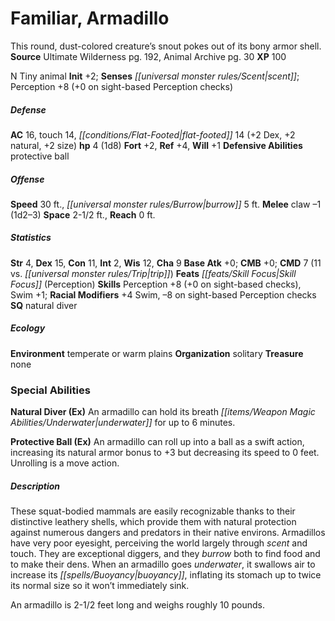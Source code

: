 ﻿---
cssclass: [monsters]
title1: Familiar, Armadillo
desc_short: This round, dust-colored creature's snout pokes out of its bony armor
  shell.
title2: Armadillo
CR: 1/4
sources:
- name: Ultimate Wilderness
  page: 192
  link: http://paizo.com/products/btpy9ujo
- name: Animal Archive
  page: 30
  link: http://paizo.com/products/btpy8w7p?Pathfinder-Player-Companion-Animal-Archive
XP: 100
alignment: N
size: Tiny
type: animal
initiative:
  bonus: 2
senses:
  scent: true
AC:
  AC: 16
  touch: 14
  flat_footed: 14
  components:
    dex: 2
    natural: 2
    size: 2
HP:
  HP: 4
  long: 1d8
saves:
  fort: 2
  ref: 4
  will: 1
defensive_abilities:
- protective ball
speeds:
  base: 30
  burrow: 5
attacks:
  melee:
  - - text: claw -1 (1d2-3)
      entries:
      - - damage: 1d2-3
      attack: claw
      bonus:
      - -1
space: 2.5
reach: 0
ability_scores:
  STR: 4
  DEX: 15
  CON: 11
  INT: 2
  WIS: 12
  CHA: 9
BAB: 0
CMB: 0
CMD: 7
CMD_other: 11 vs. trip
feats:
- name: Skill Focus (Perception)
skills:
  Perception:
    _mismatch: true
    _: 8
    on sight-based checks: 0
    on sight-based Perception checks: 0
  Swim: 1
  _racial_mods:
    Swim:
      _: 4
    Perception:
      on sight-based checks: -8
special_qualities:
- natural diver
ecology:
  environment: temperate or warm plains
  organization: solitary
  treasure_type: none
special_abilities:
  Natural Diver (Ex): An armadillo can hold its breath underwater for up to 6 minutes.
  Protective Ball (Ex): An armadillo can roll up into a ball as a swift action, increasing
    its natural armor bonus to +3 but decreasing its speed to 0 feet. Unrolling is
    a move action.
desc_long: |-
  These squat-bodied mammals are easily recognizable thanks to their distinctive leathery shells, which provide them with natural protection against numerous dangers and predators in their native environs. Armadillos have very poor eyesight, perceiving the world largely through scent and touch. They are exceptional diggers, and they burrow both to find food and to make their dens. When an armadillo goes underwater, it swallows air to increase its buoyancy, inflating its stomach up to twice its normal size so it won't immediately sink.

   An armadillo is 2-1/2 feet long and weighs roughly 10 pounds.

---

# Familiar, Armadillo
This round, dust-colored creature’s snout pokes out of its bony armor shell.
**Source** Ultimate Wilderness pg. 192, Animal Archive pg. 30
**XP** 100

N Tiny animal
**Init** +2; **Senses** _[[universal monster rules/Scent|scent]]_; Perception +8 (+0 on sight-based Perception checks)

##### Defense

**AC** 16, touch 14, _[[conditions/Flat-Footed|flat-footed]]_ 14 (+2 Dex, +2 natural, +2 size)
**hp** 4 (1d8)
**Fort** +2, **Ref** +4, **Will** +1
**Defensive Abilities** protective ball

##### Offense
**Speed** 30 ft., _[[universal monster rules/Burrow|burrow]]_ 5 ft.
**Melee** claw –1 (1d2–3)
**Space** 2-1/2 ft., **Reach** 0 ft.

##### Statistics
**Str** 4, **Dex** 15, **Con** 11, **Int** 2, **Wis** 12, **Cha** 9
**Base Atk** +0; **CMB** +0; **CMD** 7 (11 vs. _[[universal monster rules/Trip|trip]]_)
**Feats** _[[feats/Skill Focus|Skill Focus]]_ (Perception)
**Skills** Perception +8 (+0 on sight-based checks), Swim +1; **Racial Modifiers** +4 Swim, –8 on sight-based Perception checks
**SQ** natural diver

##### Ecology

**Environment** temperate or warm plains
**Organization** solitary
**Treasure** none

### Special Abilities

**Natural Diver (Ex)** An armadillo can hold its breath _[[items/Weapon Magic Abilities/Underwater|underwater]]_ for up to 6 minutes.

**Protective Ball (Ex)** An armadillo can roll up into a ball as a swift action, increasing its natural armor bonus to +3 but decreasing its speed to 0 feet. Unrolling is a move action.

##### Description

These squat-bodied mammals are easily recognizable thanks to their distinctive leathery shells, which provide them with natural protection against numerous dangers and predators in their native environs. Armadillos have very poor eyesight, perceiving the world largely through _scent_ and touch. They are exceptional diggers, and they _burrow_ both to find food and to make their dens. When an armadillo goes _underwater_, it swallows air to increase its _[[spells/Buoyancy|buoyancy]]_, inflating its stomach up to twice its normal size so it won’t immediately sink.

An armadillo is 2-1/2 feet long and weighs roughly 10 pounds.